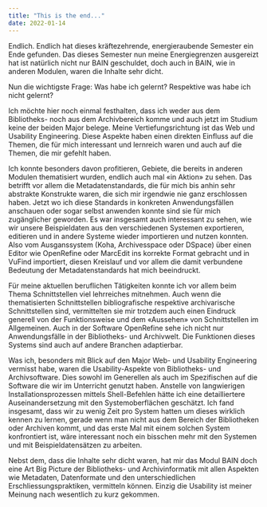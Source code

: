 ```yaml
---
title: "This is the end..."
date: 2022-01-14
---
```

Endlich. Endlich hat dieses kräftezehrende, energieraubende Semester ein Ende gefunden. Das dieses Semester nun meine Energiegrenzen ausgereizt hat ist natürlich nicht nur BAIN geschuldet, doch auch in BAIN, wie in anderen Modulen, waren die Inhalte sehr dicht.

Nun die wichtigste Frage: Was habe ich gelernt? Respektive was habe ich nicht gelernt?

Ich möchte hier noch einmal festhalten, dass ich weder aus dem Bibliotheks- noch aus dem Archivbereich komme und auch jetzt im Studium keine der beiden Major belege. Meine Vertiefungsrichtung ist das Web und Usability Engineering. Diese Aspekte haben einen direkten Einfluss auf die Themen, die für mich interessant und lernreich waren und auch auf die Themen, die mir gefehlt haben. 

Ich konnte besonders davon profitieren, Gebiete, die bereits in anderen Modulen thematisiert wurden, endlich auch mal «in Aktion» zu sehen. Das betrifft vor allem die Metadatenstandards, die für mich bis anhin sehr abstrakte Konstrukte waren, die sich mir irgendwie nie ganz erschlossen haben. Jetzt wo ich diese Standards in konkreten Anwendungsfällen anschauen oder sogar selbst anwenden konnte sind sie für mich zugänglicher geworden. Es war insgesamt auch interessant zu sehen, wie wir unsere Beispieldaten aus den verschiedenen Systemen exportieren, editieren und in andere Systeme wieder importieren und nutzen konnten. Also vom Ausganssystem (Koha, Archivesspace oder DSpace) über einen Editor wie OpenRefine oder MarcEdit ins korrekte Format gebracht und in VuFind importiert, diesen Kreislauf und vor allem die damit verbundene Bedeutung der Metadatenstandards hat mich beeindruckt.

Für meine aktuellen beruflichen Tätigkeiten konnte ich vor allem beim Thema Schnittstellen viel lehrreiches mitnehmen. Auch wenn die thematisierten Schnittstellen bibliografische respektive archivarische Schnittstellen sind, vermittelten sie mir trotzdem auch einen Eindruck generell von der Funktionsweise und dem «Aussehen» von Schnittstellen im Allgemeinen. Auch in der Software OpenRefine sehe ich nicht nur Anwendungsfälle in der Bibliotheks- und Archivwelt. Die Funktionen dieses Systems sind auch auf andere Branchen adaptierbar.

Was ich, besonders mit Blick auf den Major Web- und Usability Engineering vermisst habe, waren die Usability-Aspekte von Bibliotheks- und Archivsoftware. Dies sowohl im Generellen als auch im Spezifischen auf die Software die wir im Unterricht genutzt haben. Anstelle von langwierigen Installationsprozessen mittels Shell-Befehlen hätte ich eine detailliertere Auseinandersetzung mit den Systemoberflächen geschätzt. Ich fand insgesamt, dass wir zu wenig Zeit pro System hatten um dieses wirklich kennen zu lernen, gerade wenn man nicht aus dem Bereich der Bibliotheken oder Archiven kommt, und das erste Mal mit einem solchen System konfrontiert ist, wäre interessant noch ein bisschen mehr mit den Systemen und mit Beispieldatensätzen zu arbeiten.

Nebst dem, dass die Inhalte sehr dicht waren, hat mir das Modul BAIN doch eine Art Big Picture der Bibliotheks- und Archivinformatik mit allen Aspekten wie Metadaten, Datenformate und den unterschiedlichen Erschliessungspraktiken, vermitteln können. Einzig die Usability ist meiner Meinung nach wesentlich zu kurz gekommen.

